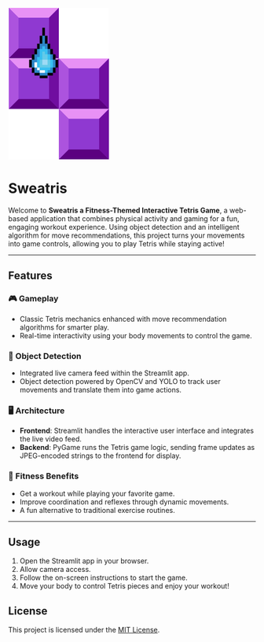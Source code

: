 ![Alt Text](frontend/logo.png "Logo")

# Sweatris

Welcome to **Sweatris a Fitness-Themed Interactive Tetris Game**, a web-based application that combines physical activity and gaming for a fun, engaging workout experience. Using object detection and an intelligent algorithm for move recommendations, this project turns your movements into game controls, allowing you to play Tetris while staying active!

---

## Features

### 🎮 Gameplay
- Classic Tetris mechanics enhanced with move recommendation algorithms for smarter play.
- Real-time interactivity using your body movements to control the game.

### 📸 Object Detection
- Integrated live camera feed within the Streamlit app.
- Object detection powered by OpenCV and YOLO to track user movements and translate them into game actions.

### 🖥️ Architecture
- **Frontend**: Streamlit handles the interactive user interface and integrates the live video feed.
- **Backend**: PyGame runs the Tetris game logic, sending frame updates as JPEG-encoded strings to the frontend for display.

### 💪 Fitness Benefits
- Get a workout while playing your favorite game.
- Improve coordination and reflexes through dynamic movements.
- A fun alternative to traditional exercise routines.

---

## Usage

1. Open the Streamlit app in your browser.
2. Allow camera access.
3. Follow the on-screen instructions to start the game.
4. Move your body to control Tetris pieces and enjoy your workout!

## License

This project is licensed under the [MIT License](LICENSE).


